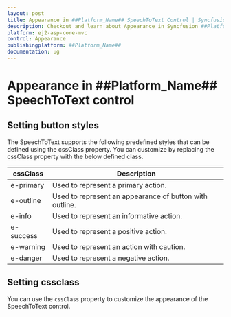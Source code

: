 ```yaml
---
layout: post
title: Appearance in ##Platform_Name## SpeechToText Control | Syncfusion
description: Checkout and learn about Appearance in Syncfusion ##Platform_Name## SpeechToText control of Syncfusion Essential JS 2 and more.
platform: ej2-asp-core-mvc
control: Appearance
publishingplatform: ##Platform_Name##
documentation: ug
---
```


# Appearance in ##Platform_Name## SpeechToText control

## Setting button styles

The  SpeechToText supports the following predefined styles that can be defined using the cssClass property. You can customize by replacing the cssClass property with the below defined class. 

| cssClass | Description | 
| -------- | -------- | 
| e-primary | Used to represent a primary action. | 
| e-outline |  Used to represent an appearance of button with outline. | 
| e-info |  Used to represent an informative action. | 
| e-success | Used to represent a positive action. | 
| e-warning | Used to represent an action with caution. | 
| e-danger | Used to represent a negative action. |

## Setting cssclass

You can use the `cssClass` property to customize the appearance of the  SpeechToText control.
